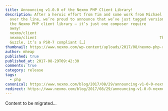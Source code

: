 ```yaml
---
title: Announcing v1.0.0 of the Nexmo PHP Client Library!
description: After a heroic effort from Tim and some work from Michael to get it
  over the line, we’re proud to announce that we’ve just tagged version 1.0 of
  the Nexmo PHP client library – it’s just one composer require
  away! 																composer require
  nexmo/client																					12										composer require
  nexmo/client 														 The Tech Built on top of Zend Diactoros and
  Guzzle, it’s a PSR-7 compliant […]
thumbnail: https://www.nexmo.com/wp-content/uploads/2017/08/nexmo-php-release.png
author: mheap
published: true
published_at: 2017-08-29T09:42:30
comments: true
category: release
tags:
  - php
canonical: https://www.nexmo.com/blog/2017/08/29/announcing-v1-0-0-nexmo-php-client-dr
redirect: https://www.nexmo.com/blog/2017/08/29/announcing-v1-0-0-nexmo-php-client-dr
---
```

Content to be migrated...